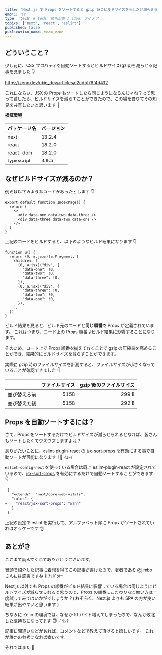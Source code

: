 ```yaml
---
title: 'Next.js で Props をソートすると gzip 時のビルドサイズを少しだけ減らせる'
emoji: '🤏'
type: 'tech' # tech: 技術記事 / idea: アイデア
topics: ['next', 'react', 'eslint']
published: false
publication_name: team_zenn
---
```


## どういうこと？

少し前に、CSS プロパティを自動ソートするとビルドサイズ(gzip)を減らせる記事を見ました 👇

https://zenn.dev/ubie_dev/articles/c2cdbf76f4d432

これにならい、JSX の Props もソートしたら同じようになるんじゃね？って思って試したら、ビルドサイズを減らすことができたので、この場を借りてその知見を共有したいと思います 💪

**検証環境**

| パッケージ名 | バージョン |
| ------------ | ---------- |
| next         | 13.2.4     |
| react        | 18.2.0     |
| react-dom    | 18.2.0     |
| typescript   | 4.9.5      |

## なぜビルドサイズが減るのか？

例えば以下のようなコードがあったとします 👇

```tsx:page/index.tsx
export default function IndexPage() {
  return (
    <>
      <div data-one data-two data-three />
      <div data-three data-two data-one />
    </>
  )
}
```

上記のコードをビルドすると、以下のようなビルド結果になります 👇

```js:上記のコードに対応する部分をビルドファイルから抜粋
function u() {
  return (0, a.jsxs)(a.Fragment, {
    children: [
      (0, a.jsx)("div", {
        "data-one": !0,
        "data-two": !0,
        "data-three": !0,
      }),
      (0, a.jsx)("div", {
        "data-three": !0,
        "data-two": !0,
        "data-one": !0,
      }),
    ],
  });
}
```

ビルド結果を見ると、ビルド元のコードと**同じ順番で** Props が定義されています。
これはつまり、コード上の Props 順番はビルド結果に影響することになります。

そのため、コード上で Props 順番を揃えておくことで gzip の圧縮率を高めることができ、結果的にビルドサイズを減らすことができます。

実際に gzip 時のファイルサイズを計測すると、ファイルサイズが小さくなっていることが確認できました 👇

|              | ファイルサイズ | gzip 後のファイルサイズ |
| ------------ | -------------: | ----------------------: |
| 並び替える前 |           515B |                   299 B |
| 並び替えた後 |           515B |                   292 B |

## Props を自動ソートするには？

さて、Props をソートするだけでビルドサイズが減らせられるとなれば、皆さんもソートしたくてウズウズしますよね？

ありがたいことに、eslint-plugin-react の [jsx-sort-props](https://github.com/jsx-eslint/eslint-plugin-react/blob/master/docs/rules/jsx-sort-props.md) を有効にする事で自動ソートが可能になります！🙌 ｲｴｰｲ

`eslint-config-next` を使っている場合は既に eslint-plugin-react が設定されているので、[jsx-sort-props](https://github.com/jsx-eslint/eslint-plugin-react/blob/master/docs/rules/jsx-sort-props.md) を有効にするだけで自動ソートすることができます 👇

```diff js:.eslintrc.json
 {
   "extends": "next/core-web-vitals",
   "rules": {
+    "react/jsx-sort-props": "warn"
   }
 }
```

上記の設定で eslint を実行して、アルファベット順に Props がソートされていればオッケーです 👌

## あとがき

ここまで読んでくれてありがとうございます。

冒頭で紹介した記事に着想を得てこの記事が書けたので、著者である [@jimbo](https://zenn.dev/jimbo) さんには感謝ですね 🙏 ｱﾘｶﾞﾀﾔｰ

Next.js 以外でも Props の順番がビルド結果に影響している場合は同じようにビルドサイズが減らせられると思うので、Props の順番にこだわりなど無い方は一度試してみてはいかがでしょうか？( おそらく、Next.js よりも SPA の方が良い結果が出やすいと思います )

ちなみに Zenn の環境では、なぜか 10 バイト増えてしまったので、なんか敗北した気持ちになってます 😇 ﾄﾞｳｼﾃ

記事に間違いなどがあれば、コメントなどで教えて頂けると嬉しいです。
これが誰かの参考になれば幸いです。

それではまた 👋
